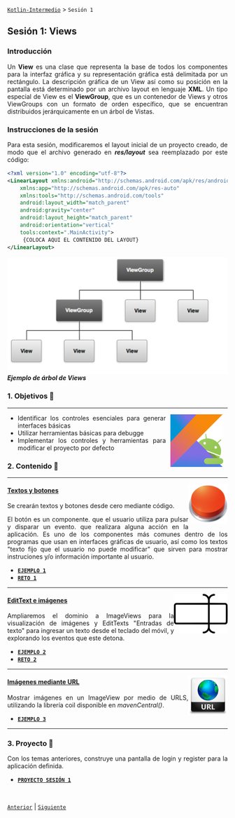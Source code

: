 [`Kotlin-Intermedio`](../Readme.md) > `Sesión 1`


## Sesión 1: Views

<div style="text-align: justify;">

### Introducción

Un __View__ es una clase que representa la base de todos los componentes para la interfaz gráfica y su representación gráfica está delimitada por un rectángulo. La descripción gráfica de un View así como su posición en la pantalla está determinado por un archivo layout en lenguaje __XML__. Un tipo especial de View es el __ViewGroup__, que es un contenedor de Views y otros ViewGroups con un formato de orden específico, que se encuentran distribuidos jerárquicamente en un árbol de Vistas.

### Instrucciones de la sesión

Para esta sesión, modificaremos el layout inicial de un proyecto creado, de modo que el archivo generado en ___res/layout___ sea reemplazado por este código:

```xml
<?xml version="1.0" encoding="utf-8"?>
<LinearLayout xmlns:android="http://schemas.android.com/apk/res/android"
    xmlns:app="http://schemas.android.com/apk/res-auto"
    xmlns:tools="http://schemas.android.com/tools"
    android:layout_width="match_parent"
    android:gravity="center"
    android:layout_height="match_parent"
    android:orientation="vertical"
    tools:context=".MainActivity">
     {COLOCA AQUI EL CONTENIDO DEL LAYOUT}
</LinearLayout>
```

<img src="images/view_tree.png" align="right">
<h5>Ejemplo de árbol de Views</h5>

### 1. Objetivos :dart: 

---

<img src="../images/android-kotlin.png" align="right" height="120" hspace="10">

- Identificar los controles esenciales para generar interfaces básicas 
- Utilizar herramientas básicas para debugge
- Implementar los controles y herramientas para modificar el proyecto por defecto

### 2. Contenido :blue_book:

---

<img src="images/button.png" align="right" height="90"> 

#### <ins>Textos y botones</ins>

Se crearán textos y botones desde cero mediante código.

El botón es un componente. que el usuario utiliza para pulsar y disparar un evento. que realizara alguna acción en la aplicación. Es uno de los componentes más comunes dentro de los programas que usan en interfaces gráficas de usuario, así como los textos "texto fijo que el usuario no puede modificar" que sirven para mostrar instruciones y/o información importante al usuario.

- [**`EJEMPLO 1`**](Ejemplo-01/Readme.md)
- [**`RETO 1`**](Reto-01/Readme.md)

---

<img src="images/text_input.png" align="right" height="90"> 

#### <ins>EditText e imágenes</ins>

Ampliaremos el dominio a ImageViews para la visualización de imágenes y EditTexts "Entradas de texto" para ingresar un texto desde el teclado del móvil, y explorando los eventos que este detona. 

- [**`EJEMPLO 2`**](Ejemplo-02/Readme.md)
- [**`RETO 2`**](Reto-02/Readme.md)

---

<img src="images/url_image.png" align="right" height="90"> 

#### <ins>Imágenes mediante URL</ins>

Mostrar imágenes en un ImageView por medio de URLS, utilizando la librería coil disponible en _mavenCentral()_. 

- [**`EJEMPLO 3`**](Ejemplo-03/Readme.md)

---


### 3. Proyecto :hammer:

Con los temas anteriores, construye una pantalla de login y register para la aplicación definida.

- [**`PROYECTO SESIÓN 1`**](Proyecto/Readme.md)

<br/>

[`Anterior`](../Sesion-01/Readme.md) | [`Siguiente`](../Sesion-02/Readme.md)      

</div>

